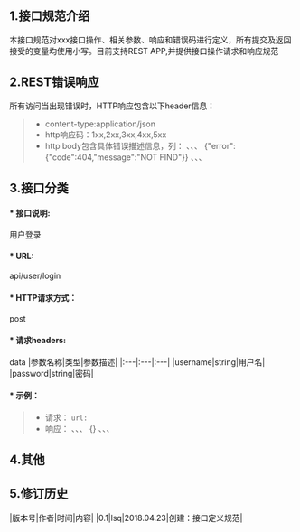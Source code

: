 ## 1.接口规范介绍
本接口规范对xxx接口操作、相关参数、响应和错误码进行定义，所有提交及返回接受的变量均使用小写。目前支持REST APP,并提供接口操作请求和响应规范

## 2.REST错误响应
所有访问当出现错误时，HTTP响应包含以下header信息：
> * content-type:application/json
> * http响应码：1xx,2xx,3xx,4xx,5xx
> * http body包含具体错误描述信息，列：
、、、
{"error":{"code":404,"message":"NOT FIND"}}
、、、
## 3.接口分类
#### * 接口说明:
用户登录
#### * URL:
api/user/login
#### * HTTP请求方式：
post
#### * 请求headers:
data
|参数名称|类型|参数描述|
|:---|:---|:---|
|username|string|用户名|
|password|string|密码|
#### * 示例：
> * 请求：
`url:`
> * 响应：
、、、
{}
、、、
## 4.其他
## 5.修订历史
#### 
|版本号|作者|时间|内容|
|0.1|lsq|2018.04.23|创建：接口定义规范|

